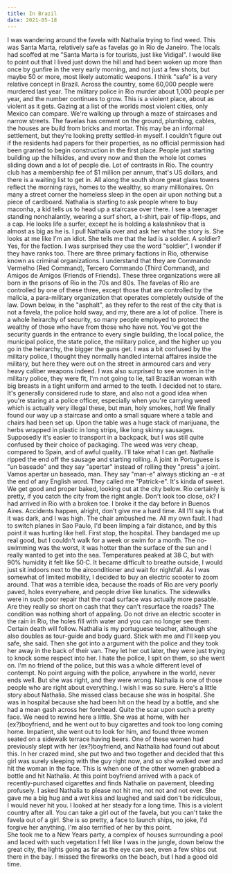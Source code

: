 ```yaml
---
title: In Brazil
date: 2021-05-18
---
```


I was wandering around the favela with Nathalia trying to find weed.  This was Santa Marta, relatively safe as favelas go in Rio de Janeiro.  The locals had scoffed at me "Santa Marta is for tourists, just like Vidigal".  I would like to point out that I lived just down the hill and had been woken up more than once by gunfire in the very early morning, and not just a few shots, but maybe 50 or more, most likely automatic weapons.  I think "safe" is a very relative concept in Brazil.  Across the country, some 60,000 people were murdered last year.  The military police in Rio murder about 1,000 people per year, and the number continues to grow.  This is a violent place, about as violent as it gets.  Gazing at a list of the worlds most violent cities, only Mexico can compare.
We're walking up through a maze of staircases and narrow streets.  The favelas has cement on the ground, plumbing, cables, the houses are build from bricks and mortar.  This may be an informal settlement, but they're looking pretty settled-in myself.  I couldn't figure out if the residents had papers for their properties, as no official permission had been granted to begin construction in the first place.  People just starting building up the hillsides, and every now and then the whole lot comes sliding down and a lot of people die.
Lot of contrasts in Rio.  The country club has a membership fee of $1 million per annum, that's US dollars, and there is a waiting list to get in.  All along the south shore great glass towers reflect the morning rays, homes to the wealthy, so many millionaires.  On many a street corner the homeless sleep in the open air upon nothing but a piece of cardboard.
Nathalia is starting to ask people where to buy maconha, a kid tells us to head up a staircase over there.  I see a teenager standing nonchalantly, wearing a surf short, a t-shirt, pair of flip-flops, and a cap.  He looks life a surfer, except he is holding a kalashnikov that is almost as big as he is.  I pull Nathalia over and ask her what the story is.  She looks at me like I'm an idiot.  She tells me that the lad is a soldier.  A soldier?  Yes, for the faction.  I was surprised they use the word "soldier", I wonder if they have ranks too.
There are three primary factions in Rio, otherwise known as criminal organizations.  I understand that they are Commando Vermelho (Red Command), Tercero Commando (Third Command), and Amigos de Amigos (Friends of Friends).  These three organizations were all born in the prisons of Rio in the 70s and 80s.  The favelas of Rio are controlled by one of these three, except those that are controlled by the malicia, a para-military organization that operates completely outside of the law.
Down below, in the "asphalt", as they refer to the rest of the city that is not a favela, the police hold sway, and my, there are a lot of police.  There is a whole heirarchy of security, so many people employed to protect the wealthy of those who have from those who have not.  You've got the security guards in the entrance to every single building, the local police, the municipal police, the state police, the military police, and the higher up you go in the heirarchy, the bigger the guns get.  I was a bit confused by the military police, I thought they normally handled internal affaires inside the military, but here they were out on the street in armoured cars and very heavy caliber weapons indeed.  I was also surprised to see women in the military police, they were fit, I'm not going to lie, tall Brazilian woman with big breasts in a tight uniform and armed to the teeth.  I decided not to stare.  It's generally considered rude to stare, and also not a good idea when you're staring at a police officer, especially when you're carrying weed which is actually very illegal these, but man, holy smokes, hot!
We finally found our way up a staircase and onto a small square where a table and chairs had been set up.  Upon the table was a huge stack of marijuana, the herbs wrapped in plastic in long strips, like long skinny sausages.  Supposedly it's easier to transport in a backpack, but I was still quite confused by their choice of packaging.  The weed was very cheap, compared to Spain, and of awful quality.  I'll take what I can get.  Nathalie ripped the end off the sausage and starting rolling.  A joint in Portuguese is "un baseado" and they say "apertar" instead of rolling they "press" a joint.  Vamos apertar un baseado, man.  They say "man-e" always sticking an -e at the end of any English word.  They called me "Patrick-e".  It's kinda of sweet.
We get good and proper baked, looking out at the city below.  Rio certainly is pretty, if you catch the city from the right angle.  Don't look too close, ok?
I had arrived in Rio with a broken toe.  I broke it the day before in Buenos Aires.  Accidents happen, alright, don't give me a hard time.  All I'll say is that it was dark, and I was high.  The chair ambushed me.  All my own fault.  I had to switch planes in Sao Paulo, I'd been limping a fair distance, and by this point it was hurting like hell.  First stop, the hospital.  They bandaged me up real good, but I couldn't walk for a week or swim for a month.  The no-swimming was the worst, it was hotter than the surface of the sun and I really wanted to get into the sea.  Temperatures peaked at 38·C, but with 90% humidity it felt like 50·C.  It became difficult to breathe outside, I would just sit indoors next to the airconditioner and wait for nightfall.
As I was somewhat of limited mobility, I decided to buy an electric scooter to zoom around.  That was a terrible idea, because the roads of Rio are very poorly paved, holes everywhere, and people drive like lunatics.  The sidewalks were in such poor repair that the road surface was actually more pasable.  Are they really so short on cash that they can't resurface the roads?  The condition was nothing short of appaling.  Do not drive an electric scooter in the rain in Rio, the holes fill with water and you can no longer see them.  Certain death will follow.
Nathalia is my portuguese teacher, although she also doubles as tour-guide and body guard.  Stick with me and I'll keep you safe, she said.  Then she got into a argument with the police and they took her away in the back of their van.  They let her out later, they were just trying to knock some respect into her.  I hate the police, I spit on them, so she went on.  I'm no friend of the police, but this was a whole different level of contempt.  No point arguing with the police, anywhere in the world, never ends well.  But she was right, and they were wrong.  Nathalia is one of those people who are right about everything.  I wish I was so sure.
Here's a little story about Nathalia.  She missed class because she was in hospital.  She was in hospital because she had been hit on the head by a bottle, and she had a mean gash across her forehead.  Quite the scar upon such a pretty face.  We need to rewind here a little.  She was at home, with her (ex?)boyfriend, and he went out to buy cigarettes and took too long coming home.  Impatient, she went out to look for him, and found three women seated on a sidewalk terrace having beers.  One of these women had previously slept with her (ex?)boyfriend, and Nathalia had found out about this.  In her crazed mind, she put two and two together and decided that this girl was surely sleeping with the guy right now, and so she walked over and hit the woman in the face.  This is when one of the other women grabbed a bottle and hit Nathalia.  At this point boyfriend arrived with a pack of recently-purchased cigarettes and finds Nathalie on pavement, bleeding profusely.
I asked Nathalia to please not hit me, not not and not ever.  She gave me a big hug and a wet kiss and laughed and said don't be ridiculous, I would never hit you.  I looked at her steady for a long time.  This is a violent country after all.  You can take a girl out of the favela, but you can't take the favela out of a girl.  She is so pretty, a face to launch ships, no joke, I'd forgive her anything.  I'm also terrified of her by this point.  
She took me to a New Years party, a complex of houses surrounding a pool and laced with such vegetation I felt like I was in the jungle, down below the great city, the lights going as far as the eye can see, even a few ships out there in the bay.  I missed the fireworks on the beach, but I had a good old time.